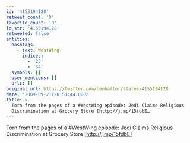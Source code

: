 ```yaml
---
id: '4155194128'
retweet_count: '0'
favorite_count: '0'
id_str: '4155194128'
retweeted: false
entities:
  hashtags:
    - text: WestWing
      indices:
        - '25'
        - '34'
  symbols: []
  user_mentions: []
  urls: []
original_url: https://twitter.com/benbalter/status/4155194128
date: '2009-09-21T20:51:44.000Z'
title: >-
  Torn from the pages of a #WestWing episode: Jedi Claims Religious
  Discrimination at Grocery Store [http://j.mp/15fdbE…
---
```


Torn from the pages of a #WestWing episode: Jedi Claims Religious Discrimination at Grocery Store [http://j.mp/15fdbE]